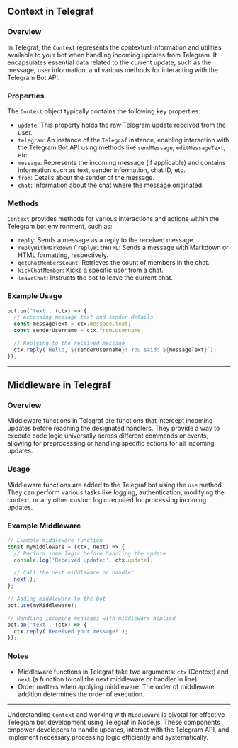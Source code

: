 ## Context in Telegraf

### Overview
In Telegraf, the `Context` represents the contextual information and utilities available to your bot when handling incoming updates from Telegram. It encapsulates essential data related to the current update, such as the message, user information, and various methods for interacting with the Telegram Bot API.

### Properties
The `Context` object typically contains the following key properties:

- `update`: This property holds the raw Telegram update received from the user.
- `telegram`: An instance of the `Telegraf` instance, enabling interaction with the Telegram Bot API using methods like `sendMessage`, `editMessageText`, etc.
- `message`: Represents the incoming message (if applicable) and contains information such as text, sender information, chat ID, etc.
- `from`: Details about the sender of the message.
- `chat`: Information about the chat where the message originated.

### Methods
`Context` provides methods for various interactions and actions within the Telegram bot environment, such as:

- `reply`: Sends a message as a reply to the received message.
- `replyWithMarkdown` / `replyWithHTML`: Sends a message with Markdown or HTML formatting, respectively.
- `getChatMembersCount`: Retrieves the count of members in the chat.
- `kickChatMember`: Kicks a specific user from a chat.
- `leaveChat`: Instructs the bot to leave the current chat.

### Example Usage
```javascript
bot.on('text', (ctx) => {
  // Accessing message text and sender details
  const messageText = ctx.message.text;
  const senderUsername = ctx.from.username;

  // Replying to the received message
  ctx.reply(`Hello, ${senderUsername}! You said: ${messageText}`);
});
```

---

## Middleware in Telegraf

### Overview
Middleware functions in Telegraf are functions that intercept incoming updates before reaching the designated handlers. They provide a way to execute code logic universally across different commands or events, allowing for preprocessing or handling specific actions for all incoming updates.

### Usage
Middleware functions are added to the Telegraf bot using the `use` method. They can perform various tasks like logging, authentication, modifying the context, or any other custom logic required for processing incoming updates.

### Example Middleware
```javascript
// Example middleware function
const myMiddleware = (ctx, next) => {
  // Perform some logic before handling the update
  console.log('Received update:', ctx.update);

  // Call the next middleware or handler
  next();
};

// Adding middleware to the bot
bot.use(myMiddleware);

// Handling incoming messages with middleware applied
bot.on('text', (ctx) => {
  ctx.reply('Received your message!');
});
```

### Notes
- Middleware functions in Telegraf take two arguments: `ctx` (Context) and `next` (a function to call the next middleware or handler in line).
- Order matters when applying middleware. The order of middleware addition determines the order of execution.

---

Understanding `Context` and working with `Middleware` is pivotal for effective Telegram bot development using Telegraf in Node.js. These components empower developers to handle updates, interact with the Telegram API, and implement necessary processing logic efficiently and systematically.
